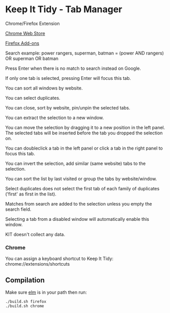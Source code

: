 # Keep It Tidy - Tab Manager
Chrome/Firefox Extension

[Chrome Web Store](https://chrome.google.com/webstore/detail/keep-it-tidy-tab-manager/ncjlgbnopdeldjbdbcpgdepfifhpocip)

[Firefox Add-ons](https://addons.mozilla.org/en-US/firefox/addon/kit/)

Search example: power rangers, superman, batman = (power AND rangers) OR superman OR batman

Press Enter when there is no match to search instead on Google.

If only one tab is selected, pressing Enter will focus this tab.

You can sort all windows by website.

You can select duplicates.

You can close, sort by website, pin/unpin the selected tabs.

You can extract the selection to a new window.

You can move the selection by dragging it to a new position in the left panel. The selected tabs will be inserted before the tab you dropped the selection on.

You can doubleclick a tab in the left panel or click a tab in the right panel to focus this tab.

You can invert the selection, add similar (same website) tabs to the selection.

You can sort the list by last visited or group the tabs by website/window.

Select duplicates does not select the first tab of each family of duplicates ('first' as first in the list).

Matches from search are added to the selection unless you empty the search field.

Selecting a tab from a disabled window will automatically enable this window.

KIT doesn't collect any data.

### Chrome

You can assign a keyboard shortcut to Keep It Tidy:
chrome://extensions/shortcuts


## Compilation

Make sure [elm](https://elm-lang.org/) is in your path then run:

```
./build.sh firefox
./build.sh chrome
```
